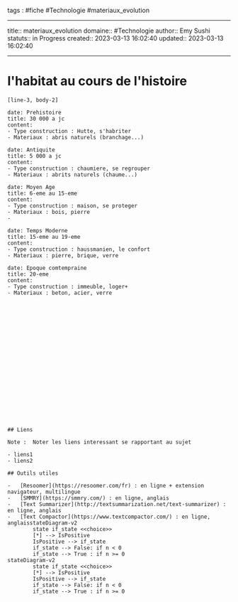 




tags : #fiche  #Technologie #materiaux_evolution

---

title:: materiaux_evolution
domaine:: #Technologie
author:: Emy Sushi
statuts:: in Progress
created:: 2023-03-13 16:02:40
updated:: 2023-03-13 16:02:40

---
# l'habitat au cours de l'histoire

```timeline-labeled
[line-3, body-2]

date: Prehistoire
title: 30 000 a jc
content:
- Type construction : Hutte, s'habriter
- Materiaux : abris naturels (branchage...)

date: Antiquite
title: 5 000 a jc
content:
- Type construction : chaumiere, se regrouper
- Materiaux : abrits naturels (chaume...)

date: Moyen Age
title: 6-eme au 15-eme
content:
- Type construction : maison, se proteger
- Materiaux : bois, pierre
- 

date: Temps Moderne
title: 15-eme au 19-eme
content:
- Type construction : haussmanien, le confort
- Materiaux : pierre, brique, verre

date: Epoque comtempraine  
title: 20-eme 
content:
- Type construction : immeuble, loger+
- Materiaux : beton, acier, verre





















## Liens

Note :  Noter les liens interessant se rapportant au sujet

- liens1
- liens2

## Outils utiles

-   [Resoomer](https://resoomer.com/fr) : en ligne + extension navigateur, multilingue
-   [SMMRY](https://smmry.com/) : en ligne, anglais
-   [Text Summarizer](http://textsummarization.net/text-summarizer) : en ligne, anglais
-   [Text Compactor](https://www.textcompactor.com/) : en ligne, anglaisstateDiagram-v2
        state if_state <<choice>>
        [*] --> IsPositive
        IsPositive --> if_state
        if_state --> False: if n < 0
        if_state --> True : if n >= 0
stateDiagram-v2
        state if_state <<choice>>
        [*] --> IsPositive
        IsPositive --> if_state
        if_state --> False: if n < 0
        if_state --> True : if n >= 0
